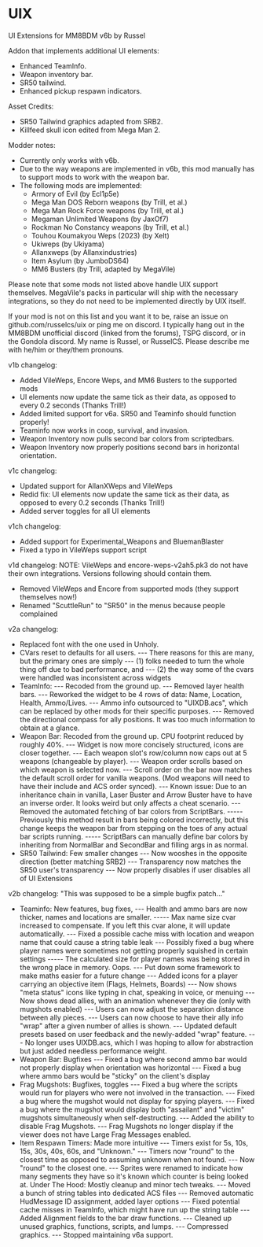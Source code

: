 # UIX

UI Extensions for MM8BDM v6b
by Russel

Addon that implements additional UI elements:
- Enhanced TeamInfo.
- Weapon inventory bar.
- SR50 tailwind.
- Enhanced pickup respawn indicators.

Asset Credits:
- SR50 Tailwind graphics adapted from SRB2.
- Killfeed skull icon edited from Mega Man 2.

Modder notes:
- Currently only works with v6b.
- Due to the way weapons are implemented in v6b, this mod manually has to support mods to work with the weapon bar.
- The following mods are implemented:
  - Armory of Evil (by Ecl1p5e)
  - Mega Man DOS Reborn weapons (by Trill, et al.)
  - Mega Man Rock Force weapons (by Trill, et al.)
  - Megaman Unlimited Weapons (by JaxOf7)
  - Rockman No Constancy weapons (by Trill, et al.)
  - Touhou Koumakyou Weps (2023) (by Xelt)
  - Ukiweps (by Ukiyama)
  - Allanxweps (by Allanxindustries)
  - Item Asylum (by JumboDS64)
  - MM6 Busters (by Trill, adapted by MegaVile)

Please note that some mods not listed above handle UIX support themselves. MegaVile's packs in particular will ship
with the necessary integrations, so they do not need to be implemented directly by UIX itself.

If your mod is not on this list and you want it to be, raise an issue on github.com/russelcs/uix or ping me on discord.
I typically hang out in the MM8BDM unofficial discord (linked from the forums), TSPG discord, or in the Gondola discord.
My name is Russel, or RusselCS. Please describe me with he/him or they/them pronouns.

v1b changelog:
- Added VileWeps, Encore Weps, and MM6 Busters to the supported mods
- UI elements now update the same tick as their data, as opposed to every 0.2 seconds (Thanks Trill!)
- Added limited support for v6a. SR50 and Teaminfo should function properly!
- Teaminfo now works in coop, survival, and invasion.
- Weapon Inventory now pulls second bar colors from scriptedbars.
- Weapon Inventory now properly positions second bars in horizontal orientation.

v1c changelog:
- Updated support for AllanXWeps and VileWeps
- Redid fix: UI elements now update the same tick as their data, as opposed to every 0.2 seconds (Thanks Trill!)
- Added server toggles for all UI elements

v1ch changelog:
- Added support for Experimental_Weapons and BluemanBlaster
- Fixed a typo in VileWeps support script

v1d changelog:
NOTE: VileWeps and encore-weps-v2ah5.pk3 do not have their own integrations. Versions following should contain them.
- Removed VileWeps and Encore from supported mods (they support themselves now!)
- Renamed "ScuttleRun" to "SR50" in the menus because people complained

v2a changelog:
- Replaced font with the one used in Unholy.
- CVars reset to defaults for all users.
--- There reasons for this are many, but the primary ones are simply 
--- (1) folks needed to turn the whole thing off due to bad performance, and
--- (2) the way some of the cvars were handled was inconsistent across widgets
- TeamInfo:
--- Recoded from the ground up.
--- Removed layer health bars.
--- Reworked the widget to be 4 rows of data: Name, Location, Health, Ammo/Lives.
--- Ammo info outsourced to "UIXDB.acs", which can be replaced by other mods for their specific purposes.
--- Removed the directional compass for ally positions. It was too much information to obtain at a glance.
- Weapon Bar: Recoded from the ground up. CPU footprint reduced by roughly 40%.
--- Widget is now more concisely structured, icons are closer together.
--- Each weapon slot's row/column now caps out at 5 weapons (changeable by player).
--- Weapon order scrolls based on which weapon is selected now.
--- Scroll order on the bar now matches the default scroll order for vanilla weapons. (Mod weapons will need to have their include and ACS order synced).
--- Known issue: Due to an inheritance chain in vanilla, Laser Buster and Arrow Buster have to have an inverse order. It looks weird but only affects a cheat scenario.
--- Removed the automated fetching of bar colors from ScriptBars.
----- Previously this method result in bars being colored incorrectly, but this change keeps the weapon bar from stepping on the toes of any actual bar scripts running.
----- ScriptBars can manually define bar colors by inheriting from NormalBar and SecondBar and filling args in as normal.
- SR50 Tailwind: Few smaller changes
--- Now wooshes in the opposite direction (better matching SRB2)
--- Transparency now matches the SR50 user's transparency
--- Now properly disables if user disables all of UI Extensions

v2b changelog: "This was supposed to be a simple bugfix patch..."
- Teaminfo: New features, bug fixes, 
--- Health and ammo bars are now thicker, names and locations are smaller.
----- Max name size cvar increased to compensate. If you left this cvar alone, it will update automatically.
--- Fixed a possible cache miss with location and weapon name that could cause a string table leak
--- Possibly fixed a bug where player names were sometimes not getting properly squished in certain settings
----- The calculated size for player names was being stored in the wrong place in memory. Oops.
--- Put down some framework to make maths easier for a future change
--- Added icons for a player carrying an objective item (Flags, Helmets, Boards)
--- Now shows "meta status" icons like typing in chat, speaking in voice, or menuing
--- Now shows dead allies, with an animation whenever they die (only with mugshots enabled)
--- Users can now adjust the separation distance between ally pieces.
--- Users can now choose to have their ally info "wrap" after a given number of allies is shown.
--- Updated default presets based on user feedback and the newly-added "wrap" feature.
--- No longer uses UIXDB.acs, which I was hoping to allow for abstraction but just added needless performance weight.
- Weapon Bar: Bugfixes
--- Fixed a bug where second ammo bar would not properly display when orientation was horizontal
--- Fixed a bug where ammo bars would be "sticky" on the client's display
- Frag Mugshots: Bugfixes, toggles
--- Fixed a bug where the scripts would run for players who were not involved in the transaction.
--- Fixed a bug where the mugshot would not display for spying players.
--- Fixed a bug where the mugshot would display both "assailant" and "victim" mugshots simultaneously when self-destructing.
--- Added the ability to disable Frag Mugshots.
--- Frag Mugshots no longer display if the viewer does not have Large Frag Messages enabled.
- Item Respawn Timers: Made more intuitive
--- Timers exist for 5s, 10s, 15s, 30s, 40s, 60s, and "Unknown."
--- Timers now "round" to the closest time as opposed to assuming unknown when not found.
--- Now "round" to the closest one.
--- Sprites were renamed to indicate how many segments they have so it's known which counter is being looked at.
Under The Hood: Mostly cleanup and minor tech tweaks.
--- Moved a bunch of string tables into dedicated ACS files
--- Removed automatic HudMessage ID assignment, added layer options
--- Fixed potential cache misses in TeamInfo, which might have run up the string table
--- Added Alignment fields to the bar draw functions.
--- Cleaned up unused graphics, functions, scripts, and lumps.
--- Compressed graphics.
--- Stopped maintaining v6a support.
